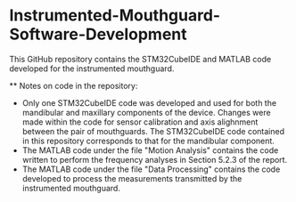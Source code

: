 # Instrumented-Mouthguard-Software-Development
This GitHub repository contains the STM32CubeIDE and MATLAB code developed for the instrumented mouthguard.

** Notes on code in the repository:
- Only one STM32CubeIDE code was developed and used for both the mandibular and maxillary components of the device. Changes were made within the code for sensor calibration and axis alighnment between the pair of mouthguards. The STM32CubeIDE code contained in this repository corresponds to that for the mandibular component.
- The MATLAB code under the file "Motion Analysis" contains the code written to perform the frequency analyses in Section 5.2.3 of the report.
- The MATLAB code under the file "Data Processing" contains the code developed to process the measurements transmitted by the instrumented mouthguard.
